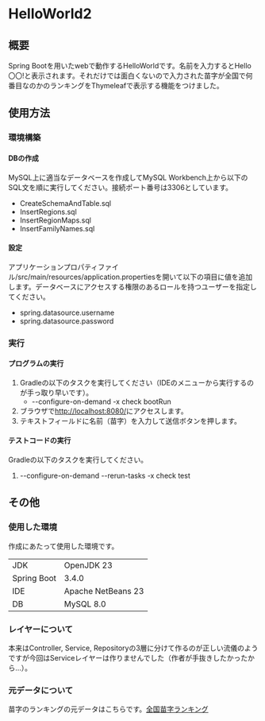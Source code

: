 # HelloWorld2
## 概要
Spring Bootを用いたwebで動作するHelloWorldです。名前を入力するとHello 〇〇!と表示されます。それだけでは面白くないので入力された苗字が全国で何番目なのかのランキングをThymeleafで表示する機能をつけました。

## 使用方法
### 環境構築
#### DBの作成
MySQL上に適当なデータベースを作成してMySQL Workbench上から以下のSQL文を順に実行してください。接続ポート番号は3306としています。
<ul>
  <li>CreateSchemaAndTable.sql</li>
  <li>InsertRegions.sql</li>
  <li>InsertRegionMaps.sql</li>
  <li>InsertFamilyNames.sql</li>
</ul>

#### 設定
アプリケーションプロパティファイル/src/main/resources/application.propertiesを開いて以下の項目に値を追加します。データベースにアクセスする権限のあるロールを持つユーザーを指定してください。
<ul>
  <li>spring.datasource.username</li>
  <li>spring.datasource.password</li>
</ul>

### 実行
#### プログラムの実行
<ol>
  <li>Gradleの以下のタスクを実行してください（IDEのメニューから実行するのが手っ取り早いです）。
    <ul>
      <li>--configure-on-demand -x check bootRun</li>
    </ul>
  </li>
  <li>ブラウザで<a href="http://localhost:8080/">http://localhost:8080/</a>にアクセスします。</li>
  <li>テキストフィールドに名前（苗字）を入力して送信ボタンを押します。</li>
</ol>

#### テストコードの実行
Gradleの以下のタスクを実行してください。
<ol>
  <li>--configure-on-demand --rerun-tasks -x check test</li>
</ol>

## その他
### 使用した環境
作成にあたって使用した環境です。
<table>
  <tr>
    <td>JDK</td>
    <td>OpenJDK 23</td>
  </tr>
  <tr>
    <td>Spring Boot</td>
    <td>3.4.0</td>
  </tr>
  <tr>
    <td>IDE</td>
    <td>Apache NetBeans 23</td>
  </tr>
  <tr>
    <td>DB</td>
    <td>MySQL 8.0</td>
  </tr>
</table>

### レイヤーについて
本来はController, Service, Repositoryの3層に分けて作るのが正しい流儀のようですが今回はServiceレイヤーは作りませんでした（作者が手抜きしたかったから…）。 

### 元データについて
苗字のランキングの元データはこちらです。<a href="https://myoji-yurai.net/prefectureRanking.htm">全国苗字ランキング</a>
